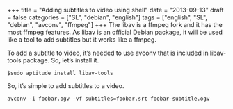 +++
title = "Adding subtitles to video using shell"
date = "2013-09-13"
draft = false
categories = ["SL", "debian", "english"]
tags = ["english", "SL", "debian", "avconv", "ffmpeg"]
+++
The libav is a ffmpeg fork and it has the most ffmpeg features. As libav
is an official Debian package, it will be used like a tool to add
subtitles but it works like a ffmpeg.

To add a subtitle to video, it’s needed to use avconv that is included
in libav-tools package. So, let’s install it.

```
$sudo aptitude install libav-tools
```

So, it’s simple to add subtitles to a video.

```
avconv -i foobar.ogv -vf subtitles=foobar.srt foobar-subtitle.ogv
```
